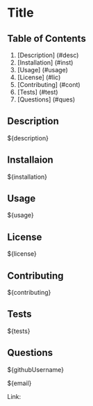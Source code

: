 # Title

## Table of Contents

1. [Description] (#desc)
2. [Installation] (#inst)
3. [Usage] (#usage)
4. [License] (#lic)
5. [Contributing] (#cont)
6. [Tests] (#test)
7. [Questions] (#ques)


<a name="desc"></a>
## Description

${description}

<a name="inst"></a>
## Installaion

${installation}

<a name="usage"></a>
## Usage

${usage}

<a name="lic"></a>
## License

${license}

<a name="cont"></a>
## Contributing

${contributing}

<a name="test"></a>
## Tests

${tests}

<a name="ques"></a>
## Questions

${githubUsername}

${email}

Link:  